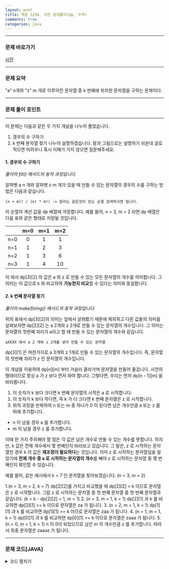 ```yaml
---
layout: post
title: 백준 1256. 사전 문제풀이(dp, 수학)
comments: true 
categories: java
---
```


- - -
### 문제 바로가기
[사전](https://www.acmicpc.net/problem/1256)

- - - 
### 문제 요약 
"a" n개와 "z" m 개로 이루어진 문자열 중 k 번째에 위치한 문자열을 구하는 문제이다.
- - -

### 문제 풀이 포인트
- - - 

이 문제는 다음과 같은 두 가지 개념을 나누어 풀었습니다. 
1. 경우의 수 구하기
2. k 번째 문자열 찾기
나누어 설명하겠습니다. 말과 그림으로는 설명하기 쉬운데 글로 적으면 어려우니 혹시 이해가 가지 않으면 질문해주세요.

#### 1. 경우의 수 구하기

*풀이의 fill() 메서드의 동작 과정입니다.*

알파벳 a n 개와 알파벳 z m 개가 있을 때 만들 수 있는 문자열의 경우의 수를 구하는 방법은 다음과 같습니다.
```
(n + m)! / (n! * m!) -> 원리는 같은것이 있는 순열 검색하시면 됩니다.
```
이 순열의 계산 값을 dp 배열에 저장합니다. 
예를 들어, n = 3, m = 2 라면 dp 배열은 다음 표와 같은 형태로 저장될 것입니다.

|| m=0 |m=1 | m=2 |
|:--:|:--:|:--:|:--:|
|n=0| 0 | 1 | 1 |
|n=1| 1 | 2 | 3 |
|n=2| 1 | 3 | 6 |
|n=3| 1 | 4 | 10 |


이 에서 dp[3][2] 의 값은 a 와 z 로 만들 수 있는 모든 문자열의 개수를 의미합니다.
그 의미는 이 값으로 k 와 비교하여 **가능한지 비교**할 수 있다는 의미와 동일합니다.

#### 2. k 번째 문자열 찾기

*풀이의 makeString() 메서드의 동작 과정입니다.*

위의 표에서 dp[3][2]의 의미는 앞에서 살펴봤기 때문에 제외하고 다른 값들의 의미를 살펴보자면
dp[2][2] 는 a 2개와 z 2개로 만들 수 있는 문자열의 개수입니다. 그 의미는 문자열의 첫번째 자리가 a라고 할 때 만들 수 있는 문자열의 개수와 같습니다.
```
aXXXX 에서 a 2 개와 z 2개를 넣어 만들 수 있는 문자열
```
dp[3][1] 은 마찬가지로 a 3개와 z 1개로 만들 수 있는 문자열의 개수입니다. 즉, 문자열의 첫번째 자리가 z 인 문자열의 개수입니다.

이 개념을 이용하여 dp[n][m] 부터 거슬러 올라가며 문자열을 만들어 줄겁니다.
사전의 형태이므로 항상 a 가 z 보다 먼저 와야 합니다.  그렇다면, 우리는 먼저 dp[n - 1][m] 을 바라봅니다.

1. 이 숫자가 k 보다 크다면 k 번째 문자열의 시작은 a 로 시작합니다.
2. 이 숫자가 k 보다 작다면, 즉 k 가 더 크다면 k 번째 문자열은 z 로 시작합니다.
3. 위의 과정을 반복하여 n 또는 m 중 하나가 0 이 된다면 남은 개수만큼 a 또는 z 를 뒤에 추가합니다.
  * n 이 남을 경우 a 를 추가합니다.
  * m 이 남을 경우 z 를 추가합니다.

이때 한 가지 주의해야 할 점은 각 값은 남은 개수로 만들 수 있는 개수를 뜻합니다. 하지만, k 값은 전체 개수에서 몇 번째인지 바라보고 있습니다.
그 말은, z 로 시작하는 문자열인 경우 k 의 값은 **재조정이 필요하다**는 것입니다. 이미 z 로 시작하는 문자열임을 알았기에 **전체 개수 중 a 로 시작하는 문자열의 개수**를 빼야 z 로 시작하는 문자열 중 몇 번째인지 확인할 수 있습니다.

예를 들어, 같은 예시에서 k = 7 인 문자열을 찾아보겠습니다. (n = 3, m = 2)

1.(n = 3, m = 2, k = 7) dp[2][2]를 가지고 비교했을 때 dp[2][2] < k 이므로 문자열은 z 로 시작합니다. 그럼 z 로 시작하는 문자열 중 첫 번째 문자열 중 첫 번째 문자열과 같습니다. (k = k - dp[2][2] = 1, m = 1)
2. (n = 3, m = 1, k = 1) dp[2][1] 과 k 를 비교하면 dp[2][1] >= k 이므로 문자열은 za 가 됩니다.
3. (n = 2, m = 1, k = 1) dp[1][1] 과 k 를 비교하면 dp[1][1] >= k 이므로 문자열은 zaa 가 됩니다.
4. (n = 1, m = 1, k = 1) dp[0][1] 과 k 를 비교하면 dp[0][1] >= k 이므로 문자열은 zaaa 가 됩니다.
5. (n = 0, m = 1, k = 1) n 이 0이 되었으므로 남은 m 의 개수만큼 z 를 추가합니다. 따라서 최종 문자열은 zaaaz 가 됩니다.

- - -
###  문제 코드[JAVA]
<details>
<summary>코드 펼치기</summary>
<div markdown="1">

- - -
```java
import java.util.*;

public class Main {
  private static int[][] dp;
  private static final int MAX = 1000000000;
  public static void main(String[] args) {
    Scanner sc = new Scanner(System.in);
    int n = sc.nextInt();
    int m = sc.nextInt();
    int k = sc.nextInt();

    dp = new int[n + 1][m + 1];

    int count = fill(n, m);
    if (count < k) {
      System.out.println(-1);
    } else {
      makeString(n, m, k);
    }
  }

  private static void makeString(int n, int m, int k) {
    StringBuilder sb = new StringBuilder();
    while (n != 0 && m != 0) {
      int num = dp[n -1][m];
      if (num < k) {
        sb.append("z");
        k -= num;
        m -= 1;
      } else {
        sb.append("a");
        n -= 1;
      }
    }

    if (n == 0) {
      while (m-- > 0) {
        sb.append("z");
      }
    } else {
      while (n-- > 0) {
        sb.append("a");
      }
    }

    System.out.println(sb);

  }

  private static int fill(int n, int m) {
    if (n == 0 || m == 0) return dp[n][m] = 1;
    if (dp[n][m] != 0) return dp[n][m];

    return dp[n][m] = Math.min(fill(n - 1, m) + fill(n, m - 1), MAX);
  }
}


```
</div>
</details>